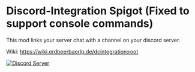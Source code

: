 # Discord-Integration Spigot (Fixed to support console commands)

This mod links your server chat with a channel on your discord server.

Wiki: https://wiki.erdbeerbaerlp.de/dcintegration:root

[![Discord Server](https://discordapp.com/api/guilds/881880836377546824/widget.png?style=banner2)](https://discord.gg/PGPWdRBQms)
